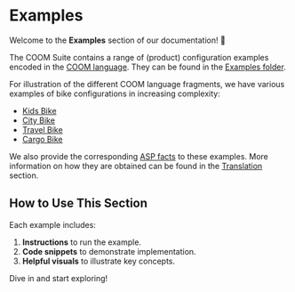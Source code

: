<!-- ---
hide:
- navigation
--- -->

# Examples

Welcome to the **Examples** section of our documentation! 🎉

The COOM Suite contains a range of (product) configuration examples encoded in
the [COOM language][coom]. They can be found in the [Examples folder][examples-coom].

For illustration of the different COOM language fragments,
we have various examples of bike configurations in increasing complexity:

- [Kids Bike][kids]
- [City Bike][city]
- [Travel Bike][travel]
- [Cargo Bike][cargo]

We also provide the corresponding [ASP facts][examples-asp] to these examples.
More information on how they are obtained can be found in the [Translation][translation] section.

## How to Use This Section

Each example includes:

1. **Instructions** to run the example.
1. **Code snippets** to demonstrate implementation.
1. **Helpful visuals** to illustrate key concepts.

Dive in and start exploring!

[coom]: ../reference/coom/index.md
[examples-coom]: https://github.com/potassco/coom-suite/tree/master/examples/coom/
[examples-asp]: https://github.com/potassco/coom-suite/tree/master/examples/asp/
[translation]: ../reference/translation/index.md
[kids]: kids-bike.md
[city]: city-bike.md
[travel]: travel-bike.md
[cargo]: cargo-bike.md

